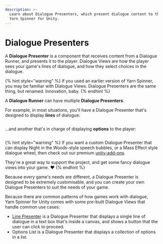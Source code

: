 ```yaml
---
description: >-
  Learn about Dialogue Presenters, which present dialogue content to the user in
  Yarn Spinner for Unity.
---
```


# Dialogue Presenters

A **Dialogue Presenter** is a component that receives content from a Dialogue Runner, and presents it to the player. Dialogue Views are how the player sees your game's lines of dialogue, and how they select choices in the dialogue.

{% hint style="warning" %}
If you used an earlier version of Yarn Spinner, you may be familiar with Dialogue Views. Dialogue Presenters are the same thing, but renamed. Innovation, baby.
{% endhint %}

A **Dialogue Runner** can have multiple **Dialogue Presenters**.&#x20;

For example, in most situations, you'll have a Dialogue Presenter that's designed to display **lines** of dialogue:

<figure><img src="../../../.gitbook/assets/Screenshot 2025-05-15 at 1.34.37 pm.png" alt=""><figcaption></figcaption></figure>

...and another that's in charge of displaying **options** to the player:

<figure><img src="../../../.gitbook/assets/Screenshot 2025-05-15 at 1.39.48 pm.png" alt=""><figcaption></figcaption></figure>

{% hint style="warning" %}
If you want a custom Dialogue Presenter that can display Night in the Woods-style speech bubbles, or a Mass Effect style dialogue wheel, then check out our premium [unity-add-ons](../../unity-add-ons/ "mention").&#x20;

They're a great way to support the project, and get some fancy dialogue views into your game. ❤️
{% endhint %}

Because every game's needs are different, a Dialogue Presenter is designed to be extremely customisable, and you can create your own Dialogue Presenters to suit the needs of your game.

Because there are common patterns of how games work with dialogue, Yarn Spinner for Unity comes with some pre-built Dialogue Views that handle common use cases:

* [Line Presenter](broken-reference) is a Dialogue Presenter that displays a single line of dialogue in a text box that's inside a canvas, and shows a button that the user can click to proceed.
* Options List is a Dialogue Presenter that displays a collection of options in a list.

